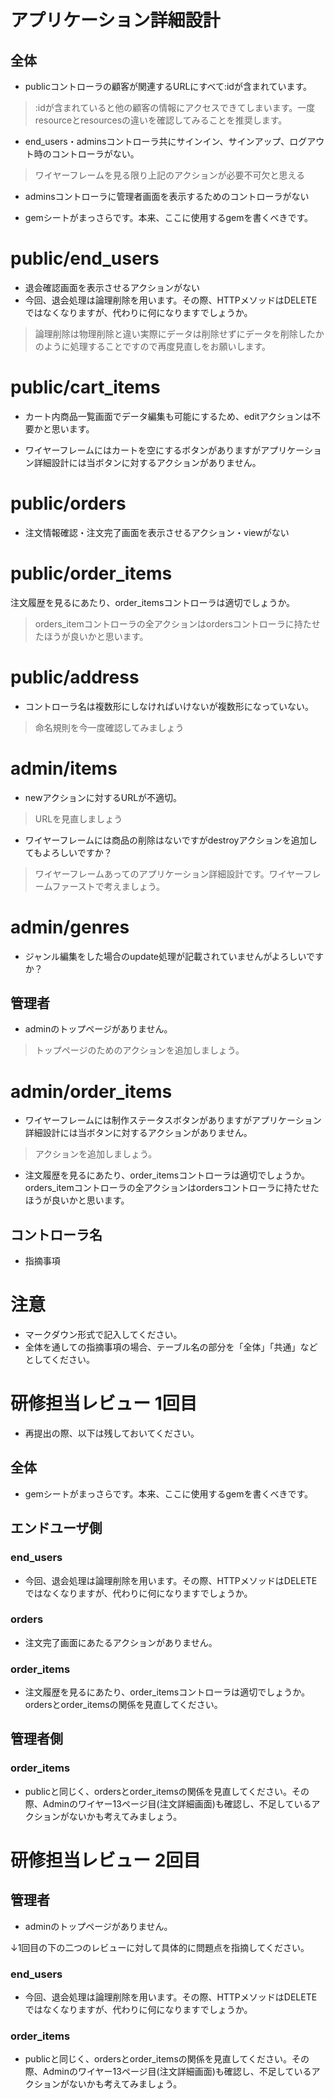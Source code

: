 # アプリケーション詳細設計
## 全体
- publicコントローラの顧客が関連するURLにすべて:idが含まれています。
> :idが含まれていると他の顧客の情報にアクセスできてしまいます。一度resourceとresourcesの違いを確認してみることを推奨します。
- end_users・adminsコントローラ共にサインイン、サインアップ、ログアウト時のコントローラがない。
> ワイヤーフレームを見る限り上記のアクションが必要不可欠と思える
- adminsコントローラに管理者画面を表示するためのコントローラがない

- gemシートがまっさらです。本来、ここに使用するgemを書くべきです。
# public/end_users
- 退会確認画面を表示させるアクションがない
- 今回、退会処理は論理削除を用います。その際、HTTPメソッドはDELETEではなくなりますが、代わりに何になりますでしょうか。
> 論理削除は物理削除と違い実際にデータは削除せずにデータを削除したかのように処理することですので再度見直しをお願いします。

# public/cart_items
- カート内商品一覧画面でデータ編集も可能にするため、editアクションは不要かと思います。

- ワイヤーフレームにはカートを空にするボタンがありますがアプリケーション詳細設計には当ボタンに対するアクションがありません。

# public/orders
- 注文情報確認・注文完了画面を表示させるアクション・viewがない

# public/order_items
注文履歴を見るにあたり、order_itemsコントローラは適切でしょうか。
> orders_itemコントローラの全アクションはordersコントローラに持たせたほうが良いかと思います。
# public/address
- コントローラ名は複数形にしなければいけないが複数形になっていない。
>命名規則を今一度確認してみましょう
# admin/items
- newアクションに対するURLが不適切。
>URLを見直しましょう
- ワイヤーフレームには商品の削除はないですがdestroyアクションを追加してもよろしいですか？
>ワイヤーフレームあってのアプリケーション詳細設計です。ワイヤーフレームファーストで考えましょう。
# admin/genres
- ジャンル編集をした場合のupdate処理が記載されていませんがよろしいですか？

## 管理者
- adminのトップページがありません。
> トップページのためのアクションを追加しましょう。

# admin/order_items
- ワイヤーフレームには制作ステータスボタンがありますがアプリケーション詳細設計には当ボタンに対するアクションがありません。
>アクションを追加しましょう。
- 注文履歴を見るにあたり、order_itemsコントローラは適切でしょうか。orders_itemコントローラの全アクションはordersコントローラに持たせたほうが良いかと思います。
## コントローラ名
- 指摘事項

# 注意
* マークダウン形式で記入してください。
* 全体を通しての指摘事項の場合、テーブル名の部分を「全体」「共通」などとしてください。


# 研修担当レビュー 1回目
- 再提出の際、以下は残しておいてください。

## 全体
- gemシートがまっさらです。本来、ここに使用するgemを書くべきです。

## エンドユーザ側
### end_users
- 今回、退会処理は論理削除を用います。その際、HTTPメソッドはDELETEではなくなりますが、代わりに何になりますでしょうか。

### orders
- 注文完了画面にあたるアクションがありません。

### order_items
- 注文履歴を見るにあたり、order_itemsコントローラは適切でしょうか。ordersとorder_itemsの関係を見直してください。

## 管理者側
### order_items
- publicと同じく、ordersとorder_itemsの関係を見直してください。その際、Adminのワイヤー13ページ目(注文詳細画面)も確認し、不足しているアクションがないかも考えてみましょう。

# 研修担当レビュー 2回目
## 管理者
- adminのトップページがありません。

↓1回目の下の二つのレビューに対して具体的に問題点を指摘してください。
  ### end_users
  - 今回、退会処理は論理削除を用います。その際、HTTPメソッドはDELETEではなくなりますが、代わりに何になりますでしょうか。
  ### order_items
  - publicと同じく、ordersとorder_itemsの関係を見直してください。その際、Adminのワイヤー13ページ目(注文詳細画面)も確認し、不足しているアクションがないかも考えてみましょう。



